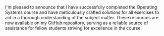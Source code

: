 I'm pleased to announce that I have successfully
completed the Operating Systems course and have
meticulously crafted solutions for all exercises
to aid in a thorough understanding of the subject
matter. These resources are now available on my GitHub
repository, serving as a reliable source of assistance
for fellow students striving for excellence in the course.
